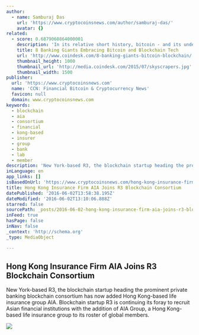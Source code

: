 ```yaml
---
author:
  - name: Samburaj Das
    url: 'https://www.cryptocoinsnews.com/author/samburaj-das/'
    avatar: {}
related:
  - score: 0.6879060864000001
    description: 'In its relative short history, bitcoin - and its underlying technology the blockchain - have captivated thinkers around the world, but not everyone was quick to see the potential. Due in part to its initial billing as a threat to the traditional financial ecosystem, these institutions have perhaps understandably responded with sharp critiques and deep skepticism for the technology.'
    title: 8 Banking Giants Embracing Bitcoin and Blockchain Tech
    url: 'http://www.coindesk.com/8-banking-giants-bitcoin-blockchain/'
    thumbnail_height: 1000
    thumbnail_url: 'http://media.coindesk.com/2015/07/skyscrapers.jpg'
    thumbnail_width: 1500
publisher:
  url: 'https://www.cryptocoinsnews.com'
  name: 'CCN: Financial Bitcoin & Cryptocurrency News'
  favicon: null
  domain: www.cryptocoinsnews.com
keywords:
  - blockchain
  - aia
  - consortium
  - financial
  - kong-based
  - insurer
  - group
  - bank
  - lab
  - member
description: 'New York-based R3, the blockchain startup heading the prominent private banking blockchain consortium has now added Hong Kong-based life insurance group AIA. Blockchain startup R3 is continuing its foray to recruit Asian financial institutions with the addition of AIA Group, a Hong Kong-based life insurance group to its roster of global members.'
inLanguage: en
app_links: []
isBasedOnUrl: 'https://www.cryptocoinsnews.com/hong-kong-insurance-firm-aia-joins-r3-blockchain-consortium/'
title: Hong Kong Insurance Firm AIA Joins R3 Blockchain Consortium
datePublished: '2016-06-02T13:58:38.195Z'
dateModified: '2016-06-02T13:10:06.888Z'
starred: false
sourcePath: _posts/2016-06-02-hong-kong-insurance-firm-aia-joins-r3-blockchain-consortium.md
inFeed: true
hasPage: false
inNav: false
_context: 'http://schema.org'
_type: MediaObject

---
```

<article style=""><h1>Hong Kong Insurance Firm AIA Joins R3 Blockchain Consortium</h1><p>New York-based R3, the blockchain startup heading the prominent private banking blockchain consortium has now added Hong Kong-based life insurance group AIA. Blockchain startup R3 is continuing its foray to recruit Asian financial institutions with the addition of AIA Group, a Hong Kong-based life insurance group to its roster of global members.</p><img src="https://www.cryptocoinsnews.com/wp-content/uploads/2016/06/AIA-Group.jpg" /></article>